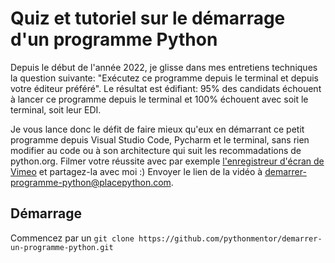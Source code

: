 # Quiz et tutoriel sur le démarrage d'un programme Python

Depuis le début de l'année 2022, je glisse dans mes entretiens techniques la question suivante: "Exécutez ce programme depuis le terminal et depuis votre éditeur préféré". Le résultat est édifiant: 95% des candidats échouent à lancer ce programme depuis
le terminal et 100% échouent avec soit le terminal, soit leur EDI.

Je vous lance donc le défit de faire mieux qu'eux en démarrant ce petit programme depuis Visual Studio Code, Pycharm et le
terminal, sans rien modifier au code ou à son architecture qui suit les recommadations de python.org. Filmer votre réussite avec par exemple [l'enregistreur d'écran de Vimeo](https://vimeo.com/fr/features/screen-recorder) et partagez-la avec moi :) Envoyer le lien de la vidéo à demarrer-programme-python@placepython.com.

## Démarrage

Commencez par un `git clone https://github.com/pythonmentor/demarrer-un-programme-python.git`